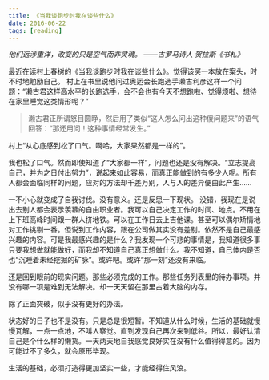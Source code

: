 ```yaml
---
title: 《当我谈跑步时我在谈些什么》
date: 2016-06-22
tags: [reading]
---
```

*他们远涉重洋，改变的只是空气而非灵魂。
——古罗马诗人 贺拉斯《书札》*

最近在读村上春树的《当我谈跑步时我在谈些什么》。觉得该买一本放在案头，时不时地勉励自己。
村上在书里说他问过奥运会长跑选手濑古利彦这样一个问题：“濑古君这样高水平的长跑选手，会不会也有今天不想跑啦、觉得烦啦、想待在家里睡觉这类情形呢？”
>濑古君正所谓怒目圆睁，然后用了类似“这人怎么问出这种傻问题来”的语气回答：“那还用问！这种事情经常发生。”

村上“从心底感到松了口气。啊哈，大家果然都是一样的”。

我也松了口气。然而即使知道了“大家都一样”，问题也还是没有解决。“立志提高自己，并为之日付出努力”，说起来如此容易，而真正能做到的有多少人呢。所有人都会面临同样的问题，应对的方法却千差万别，人与人的差异便由此产生……

一不小心就变成了自我讨伐。没有意义。还是反思一下现状。
没错，我现在是说出去别人都会表示羡慕的自由职业者。我可以自己决定工作的时间、地点。不用在上下班高峰时间跟一群人挤地铁。可以在工作日去上吉他课。甚至可以偶尔矫情地对工作挑剔一番。但说到工作内容，跟在公司做其实没有差别。依然不是自己最感兴趣的内容。可是我最感兴趣的是什么？我发现一个可悲的事情是，我知道很多事只要我想做就能做好，而我却不知道自己真正想做什么。我不知道，自己体内是否也“沉睡着未经挖掘的矿脉”。或许吧。或许“那一刻”还没有来临。

还是回到眼前的现实问题。那些必须完成的工作。那些任务列表里的待办事项。并没有哪一项是难到无法解决。却一天天留在那里占着大脑的内存。

除了正面突破，似乎没有更好的办法。

状态好的日子也不是没有。只是总是很短暂。不知道从什么时候，生活的基础就慢慢瓦解，一点一点地，不叫人察觉。直到发现自己再次来到低谷。所以，最好认清自己是个什么样的懒货。一天两天地自我感觉良好实在没有什么值得得意的。因为可能过不了多久，就会原形毕现。

生活的基础，必须打造得更加坚实一些，才能经得住风浪。
